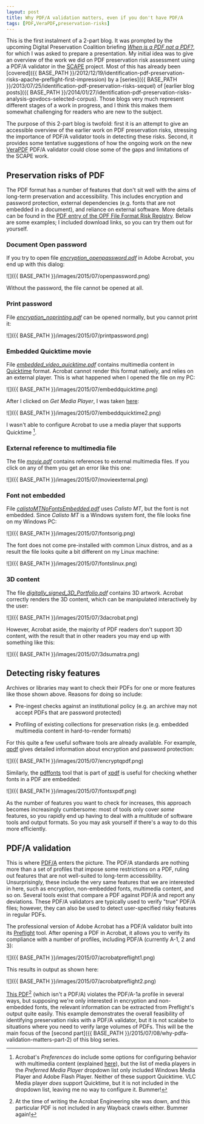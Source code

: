 ```yaml
---
layout: post
title: Why PDF/A validation matters, even if you don't have PDF/A
tags: [PDF,VeraPDF,preservation-risks]
---
```


This is the first instalment of a 2-part blog. It was prompted by the upcoming Digital Preservation Coalition briefing [*When is a PDF not a PDF?*](http://www.dpconline.org/events/details/95-preserving-pdfs-jul15), for which I was asked to prepare a presentation. My initial idea was to give an overview of the work we did on PDF preservation risk assessment using a PDF/A validator in the [SCAPE](http://www.scape-project.eu/) project. Most of this has already been [covered]({{ BASE_PATH }}/2012/12/19/identification-pdf-preservation-risks-apache-preflight-first-impression) by a [series]({{ BASE_PATH }}/2013/07/25/identification-pdf-preservation-risks-sequel) of [earlier blog posts]({{ BASE_PATH }}/2014/01/27/identification-pdf-preservation-risks-analysis-govdocs-selected-corpus). Those blogs very much represent different stages of a work in progress, and I think this makes them somewhat challenging for readers who are new to the subject.

<!-- more -->

The purpose of this 2-part blog is twofold: first it is an attempt to give an accessible overview of the earlier work on PDF preservation risks, stressing the importance of PDF/A validator tools in detecting these risks. Second, it  provides some tentative suggestions of how the ongoing work on the new [VeraPDF](http://verapdf.org/) PDF/A validator could close some of the gaps and limitations of the SCAPE work.   

## Preservation risks of PDF

The PDF format has a number of features that don't sit well with the aims of long-term preservation and accessibility. This includes encryption and password protection, external dependencies (e.g. fonts that are not embedded in a document), and reliance on external software. More details can be found in the [PDF entry of the OPF File Format Risk Registry](http://wiki.opf-labs.org/display/TR/Portable+Document+Format). Below are some examples; I included download links, so you can try them out for yourself.

### Document Open password 

If you try to open file [*encryption_openpassword.pdf*](https://github.com/openpreserve/format-corpus/blob/master/pdfCabinetOfHorrors/encryption_openpassword.pdf?raw=true) in Adobe Acrobat, you end up with this dialog:

![]({{ BASE_PATH }}/images/2015/07/openpassword.png)

Without the password, the file cannot be opened at all.

### Print password

File [*encryption_noprinting.pdf*](https://github.com/openpreserve/format-corpus/blob/master/pdfCabinetOfHorrors/encryption_noprinting.pdf?raw=true) can be opened normally, but you cannot print it:

![]({{ BASE_PATH }}/images/2015/07/printpassword.png)

### Embedded Quicktime movie

File [*embedded\_video\_quicktime.pdf*](https://github.com/openpreserve/format-corpus/blob/master/pdfCabinetOfHorrors/embedded_video_quicktime.pdf?raw=true) contains multimedia content in [Quicktime](http://fileformats.archiveteam.org/wiki/Quicktime) format. Acrobat cannot render this format natively, and relies on an external player. This is what happened when I opened the file on my PC:  

![]({{ BASE_PATH }}/images/2015/07/embeddquicktime.png)

After I clicked on *Get Media Player*, I was taken [here](http://cgi.adobe.com/special/acrobat/mediaplayerfinder/mediaplayerfinder.cgi?):

![]({{ BASE_PATH }}/images/2015/07/embeddquicktime2.png)

I wasn't able to configure Acrobat to use a media player that supports Quicktime [^1].

### External reference to multimedia file

The file [*movie.pdf*](https://web.archive.org/web/20100714002808/http://acroeng.adobe.com/Test_Files/movie/movie.pdf) contains references to external multimedia files. If you click on any of them you get an error like this one:

![]({{ BASE_PATH }}/images/2015/07/movieexternal.png)

### Font not embedded

File [*calistoMTNoFontsEmbedded.pdf*](https://github.com/openpreserve/format-corpus/blob/master/pdfCabinetOfHorrors/calistoMTNoFontsEmbedded.pdf?raw=true) uses *Calisto MT*, but the font is not embedded. Since *Calisto MT* is a Windows system font, the file looks fine on my Windows PC: 

![]({{ BASE_PATH }}/images/2015/07/fontsorig.png)

The font does not come pre-installed with common Linux distros, and as a result the file looks quite a bit different on my Linux machine:

![]({{ BASE_PATH }}/images/2015/07/fontslinux.png)

### 3D content

The file [*digitally_signed_3D_Portfolio.pdf*](https://github.com/openpreserve/format-corpus/blob/master/pdfCabinetOfHorrors/digitally_signed_3D_Portfolio.pdf?raw=true) contains 3D artwork. Acrobat correctly renders the 3D content, which can be manipulated interactively by the user:

![]({{ BASE_PATH }}/images/2015/07/3dacrobat.png)

However, Acrobat aside, the majority of PDF readers don't support 3D content, with the result that in other readers you may end up with something like this:

![]({{ BASE_PATH }}/images/2015/07/3dsumatra.png)

## Detecting risky features

Archives or libraries may want to check their PDFs for one or more features like those shown above. Reasons for doing so include:

* Pre-ingest checks against an institutional policy (e.g. an archive may not accept PDFs that are password protected)

* Profiling of existing collections for preservation risks (e.g. embedded multimedia content in hard-to-render formats)

For this quite a few useful software tools are already available. For example, [qpdf](https://github.com/qpdf/qpdf) gives detailed information about encryption and password protection:

![]({{ BASE_PATH }}/images/2015/07/encryptqpdf.png)

Similarly, the [pdffonts](http://www.linuxcommand.org/man_pages/pdffonts1.html) tool that is part of [xpdf](http://www.foolabs.com/xpdf/) is useful for checking whether fonts in a PDF are embedded:

![]({{ BASE_PATH }}/images/2015/07/fontsxpdf.png)

As the number of features you want to check for increases, this approach becomes increasingly cumbersome: most of tools only cover *some* features, so you rapidly end up having to deal with a multitude of software tools and output formats. So you may ask yourself if there's a way to do this more efficiently.

## PDF/A validation

This is where [PDF/A](https://en.wikipedia.org/wiki/PDF/A) enters the picture. The PDF/A standards are nothing more than a set of profiles that impose some restrictions on a PDF, ruling out features that are not well-suited to long-term accessibility. Unsurprisingly, these include the very same features that we are interested in here, such as encryption, non-embedded fonts, multimedia content, and so on. Several tools exist that compare a PDF against PDF/A and report any deviations. These PDF/A validators are typically used to verify "true" PDF/A files; however, they can also be used to detect user-specified risky features in regular PDFs.

The professional version of Adobe Acrobat has a PDF/A validator built into its [Preflight](http://help.adobe.com/en_US/acrobat/X/pro/using/WS58a04a822e3e50102bd615109794195ff-7b82.w.html) tool. After opening a PDF in Acrobat, it allows you to verify its compliance with a number of profiles, including PDF/A (currently A-1, 2 and 3):

![]({{ BASE_PATH }}/images/2015/07/acrobatpreflight1.png)

This results in output as shown here:

![]({{ BASE_PATH }}/images/2015/07/acrobatpreflight2.png) 

[This PDF](http://acroeng.adobe.com/Test_Files/classic_multimedia//Jpeg_linked.pdf)[^2] (which isn't a PDF/A) violates the PDF/A-1a profile in several ways, but supposing we're only interested in encryption and non-embedded fonts, the relevant information can be extracted from Preflight's output quite easily. This example demonstrates the overall feasibility of identifying preservation risks with a PDF/A validator, but it is not scalabe to situations where you need to verify large volumes of PDFs. This will be the main focus of the [second part]({{ BASE_PATH }}/2015/07/08/why-pdfa-validation-matters-part-2) of this blog series.

[^1]: Acrobat's *Preferences* do include some options for configuring behavior with multimedia content (explained [here](https://helpx.adobe.com/acrobat/using/playing-video-audio-multimedia-formats.html)), but the list of media players in the *Preferred Media Player* dropdown list only included Windows Media Player and Adobe Flash Player. Neither of these support Quicktime. VLC Media player *does* support Quicktime, but it is not included in the dropdown list, leaving me no way to configure it. Bummer!

[^2]: At the time of writing the Acrobat Engineering site was down, and this particular PDF is not included in any Wayback crawls either. Bummer again!
